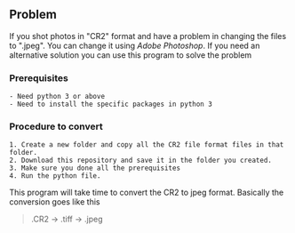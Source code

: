 ## Problem
   If you shot photos in "CR2" format and have a problem in changing the files to ".jpeg". You can change it using *Adobe Photoshop*. If you need an alternative solution you can use this program to solve the problem

### Prerequisites
	- Need python 3 or above
	- Need to install the specific packages in python 3

### Procedure to convert
	1. Create a new folder and copy all the CR2 file format files in that folder. 
	2. Download this repository and save it in the folder you created.
	3. Make sure you done all the prerequisites
	4. Run the python file.


This program will take time to convert the CR2 to jpeg format. Basically the conversion goes like this
> .CR2 -> .tiff -> .jpeg

	
